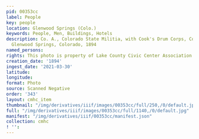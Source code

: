 ```yaml
---
pid: 00353cc
label: People
key: people
location: Glenwood Springs (Colo.)
keywords: People, Men, Buildings, Hotels
description: Co. A., Colorado State Militia, with Cook's Drum Corps, Colorado Hotel,
  Glenwood Springs, Colorado, 1894
named_persons: 
rights: This photo is property of Lake County Civic Center Association.
creation_date: '1894'
ingest_date: '2021-03-30'
latitude: 
longitude: 
format: Photo
source: Scanned Negative
order: '343'
layout: cmhc_item
thumbnail: "/img/derivatives/iiif/images/00353cc/full/250,/0/default.jpg"
full: "/img/derivatives/iiif/images/00353cc/full/1140,/0/default.jpg"
manifest: "/img/derivatives/iiif/00353cc/manifest.json"
collection: cmhc
! '': 
---
```

